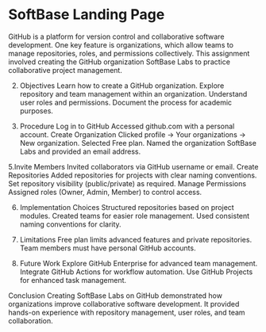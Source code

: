 # SoftBase Landing Page

GitHub is a platform for version control and collaborative software development. One key feature is organizations, which allow teams to manage repositories, roles, and permissions collectively.
This assignment involved creating the GitHub organization SoftBase Labs to practice collaborative project management.

2. Objectives
Learn how to create a GitHub organization.
Explore repository and team management within an organization.
Understand user roles and permissions.
Document the process for academic purposes.

4. Procedure
Log in to GitHub
Accessed github.com with a personal account.
Create Organization
Clicked profile → Your organizations → New organization.
Selected Free plan.
Named the organization SoftBase Labs and provided an email address.

5.Invite Members
Invited collaborators via GitHub username or email.
Create Repositories
Added repositories for projects with clear naming conventions.
Set repository visibility (public/private) as required.
Manage Permissions
Assigned roles (Owner, Admin, Member) to control access.

6. Implementation Choices
Structured repositories based on project modules.
Created teams for easier role management.
Used consistent naming conventions for clarity.

8. Limitations
Free plan limits advanced features and private repositories.
Team members must have personal GitHub accounts.

9. Future Work
Explore GitHub Enterprise for advanced team management.
Integrate GitHub Actions for workflow automation.
Use GitHub Projects for enhanced task management.

Conclusion
Creating SoftBase Labs on GitHub demonstrated how organizations improve collaborative software development. It provided hands-on experience with repository management, user roles, and team collaboration.
